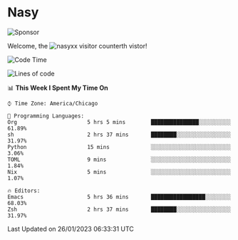 # Nasy

<!--
<p align="center">
<img height="200" src="https://github-readme-stats.vercel.app/api?username=nasyxx&count_private=true&show_icons=true&theme=dracula&include_all_commits=true"/>
<img height="200" src="https://github-readme-stats.vercel.app/api/top-langs/?username=nasyxx&theme=dracula&hide=html,jupyter+notebook&count_private=true&show_icons=true"/>
</p>

  
----------------
-->

![Sponsor](https://img.shields.io/static/v1.svg?label=Sponsor&message=%E2%9D%A4&logo=GitHub&style=flat&color=pink)
 
Welcome, the ![nasyxx visitor counter](https://count.getloli.com/get/@nasyxx?theme=rule34)th vistor!
 
<!--START_SECTION:waka-->
![Code Time](http://img.shields.io/badge/Code%20Time-3%2C125%20hrs-blue)

![Lines of code](https://img.shields.io/badge/From%20Hello%20World%20I%27ve%20Written-5%20Million%20lines%20of%20code-blue)

📊 **This Week I Spent My Time On** 

```text
⌚︎ Time Zone: America/Chicago

💬 Programming Languages: 
Org                      5 hrs 5 mins        ███████████████░░░░░░░░░░   61.89% 
sh                       2 hrs 37 mins       ████████░░░░░░░░░░░░░░░░░   31.97% 
Python                   15 mins             ░░░░░░░░░░░░░░░░░░░░░░░░░   3.06% 
TOML                     9 mins              ░░░░░░░░░░░░░░░░░░░░░░░░░   1.84% 
Nix                      5 mins              ░░░░░░░░░░░░░░░░░░░░░░░░░   1.07%

🔥 Editors: 
Emacs                    5 hrs 36 mins       █████████████████░░░░░░░░   68.03% 
Zsh                      2 hrs 37 mins       ████████░░░░░░░░░░░░░░░░░   31.97%

```


 Last Updated on 26/01/2023 06:33:31 UTC
<!--END_SECTION:waka-->

<!-- ![visitors](https://visitor-badge.laobi.icu/badge?page_id=nasyxx.nasyxx) -->
